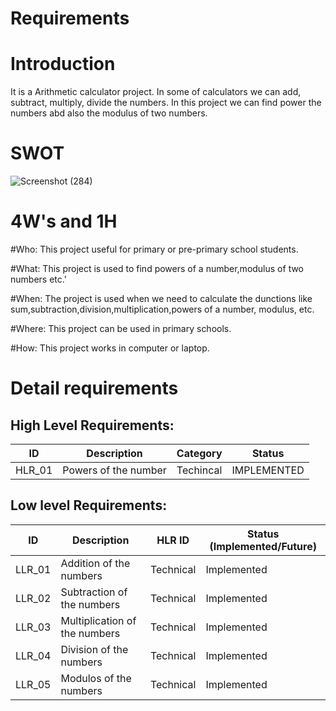 # Requirements
# Introduction
It is a Arithmetic calculator project. In  some of calculators we can add, subtract, multiply, divide the numbers. In this project we can find power the numbers abd also the modulus of two numbers.
# SWOT
![Screenshot (284)](https://user-images.githubusercontent.com/89648059/132294884-5de188d3-a880-4720-99fa-60a93c489669.png)
# 4W's and 1H

#Who: This project useful for primary or pre-primary school  students.

#What: This project  is used to  find powers of a number,modulus of two numbers etc.'

#When: The project is used when we need to calculate the dunctions like sum,subtraction,division,multiplication,powers of a number, modulus, etc.

#Where: This project can be used in primary schools.

#How: This project works in computer or laptop.

# Detail requirements
## High Level Requirements: 
| ID | Description | Category | Status | 
| ----- | ----- | ------- | ---------|
| HLR_01 |Powers of the number | Techincal |  IMPLEMENTED  |

##  Low level Requirements:
 
| ID | Description | HLR ID | Status (Implemented/Future) |
| ------ | --------- | ------ | ----- |
|LLR_01 |Addition of the numbers|Technical | Implemented| 
|LLR_02 |Subtraction of the numbers|Technical | Implemented|  
|LLR_03 |Multiplication of the numbers|Technical | Implemented|  
|LLR_04 |Division of the numbers|Technical | Implemented|  
|LLR_05 |Modulos of the numbers|Technical | Implemented|


